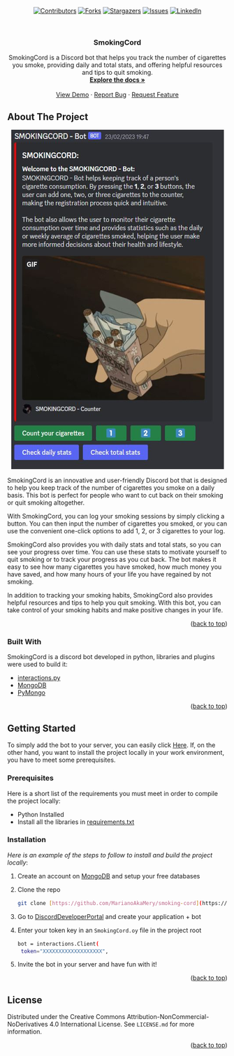 
<div id="top" align="center">

[![Contributors][contributors-shield]][contributors-url]
[![Forks][forks-shield]][forks-url]
[![Stargazers][stars-shield]][stars-url]
[![Issues][issues-shield]][issues-url]
[![LinkedIn][linkedin-shield]][linkedin-url]
  
</div>
<!-- APP LOGO -->
<br />
<div align="center">

  <h3 align="center">SmokingCord</h3>

  <p align="center">
    SmokingCord is a Discord bot that helps you track the number of cigarettes you smoke, providing daily and total stats, and offering helpful resources and tips to quit smoking.
    <br />
    <a href="https://github.com/MarianoAkaMery/smoking-cord"><strong>Explore the docs »</strong></a>
    <br />
    <br />
    <a href="https://github.com/MarianoAkaMery/smoking-cord">View Demo</a>
    ·
    <a href="https://github.com/MarianoAkaMery/smoking-cord/issues">Report Bug</a>
    ·
    <a href="https://github.com/MarianoAkaMery/smoking-cord/issues">Request Feature</a>
  </p>
</div>

<!-- ABOUT THE PROJECT -->
## About The Project
<div align="center">
  <a href="https://github.com/MarianoAkaMery/smoking-cord">
    <img src="mockup.png" alt="Logo">
  </a>
</div>


SmokingCord is an innovative and user-friendly Discord bot that is designed to help you keep track of the number of cigarettes you smoke on a daily basis. This bot is perfect for people who want to cut back on their smoking or quit smoking altogether.

With SmokingCord, you can log your smoking sessions by simply clicking a button. You can then input the number of cigarettes you smoked, or you can use the convenient one-click options to add 1, 2, or 3 cigarettes to your log.

SmokingCord also provides you with daily stats and total stats, so you can see your progress over time. You can use these stats to motivate yourself to quit smoking or to track your progress as you cut back. The bot makes it easy to see how many cigarettes you have smoked, how much money you have saved, and how many hours of your life you have regained by not smoking.

In addition to tracking your smoking habits, SmokingCord also provides helpful resources and tips to help you quit smoking. With this bot, you can take control of your smoking habits and make positive changes in your life.

<p align="right">(<a href="#top">back to top</a>)</p>

### Built With

SmokingCord is a discord bot developed in python, libraries and plugins were used to build it:

* [interactions.py](https://github.com/interactions-py)
* [MongoDB](https://www.mongodb.com/it-it)
* [PyMongo](https://pypi.org/project/pymongo/)


<p align="right">(<a href="#top">back to top</a>)</p>

<!-- GETTING STARTED -->
## Getting Started

To simply add the bot to your server, you can easily click [Here](https://discord.com/api/oauth2/authorize?client_id=1076534348041424936&permissions=8&scope=bot%20applications.commands). 
If, on the other hand, you want to install the project locally in your work environment, you have to meet some prerequisites.

### Prerequisites

Here is a short list of the requirements you must meet in order to compile the project locally:
* Python Installed
* Install all the libraries in [requirements.txt](https://github.com/MarianoAkaMery/smoking-cord/blob/main/requirements.txt)

### Installation

_Here is an example of the steps to follow to install and build the project locally_:

1. Create an account on [MongoDB](https://www.mongodb.com/it-it) and setup your free databases

2. Clone the repo
   ```sh
   git clone [https://github.com/MarianoAkaMery/smoking-cord](https://github.com/MarianoAkaMery/smoking-cord)
   ```
   
3. Go to [DiscordDeveloperPortal](https://discord.com/developers/applications) and create your application + bot

4. Enter your token key in an `SmokingCord.oy` file in the project root
   ```sh
   bot = interactions.Client(
    token="XXXXXXXXXXXXXXXXXXX",
   ```
5. Invite the bot in your server and have fun with it!

<p align="right">(<a href="#top">back to top</a>)</p>


<!-- LICENSE -->
## License

Distributed under the Creative Commons Attribution-NonCommercial-NoDerivatives 4.0 International License. See `LICENSE.md` for more information.

<p align="right">(<a href="#top">back to top</a>)</p>


<!-- MARKDOWN LINKS & IMAGES -->
<!-- https://www.markdownguide.org/basic-syntax/#reference-style-links -->
[contributors-shield]: https://img.shields.io/github/contributors/MarianoAkaMery/smoking-cord.svg?style=for-the-badge
[contributors-url]: https://github.com/MarianoAkaMery/smoking-cord/graphs/contributors
[forks-shield]: https://img.shields.io/github/forks/MarianoAkaMery/smoking-cord.svg?style=for-the-badge
[forks-url]: https://github.com/MarianoAkaMery/smoking-cord/network/members
[stars-shield]: https://img.shields.io/github/stars/MarianoAkaMery/smoking-cord.svg?style=for-the-badge
[stars-url]: https://github.com/MarianoAkaMery/smoking-cord/stargazers
[issues-shield]: https://img.shields.io/github/issues/MarianoAkaMery/smoking-cord.svg?style=for-the-badge
[issues-url]: https://github.com/MarianoAkaMery/smoking-cord/issues
[linkedin-shield]: https://img.shields.io/badge/-LinkedIn-black.svg?style=for-the-badge&logo=linkedin&colorB=555
[linkedin-url]: https://www.linkedin.com/in/salvatore-mariano-librici-0aaab3202/
